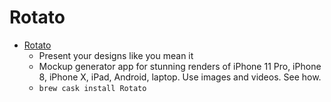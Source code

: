# Rotato
- [Rotato](https://rotato.xyz/)
  -  Present your designs like you mean it
  - Mockup generator app for stunning renders of iPhone 11 Pro, iPhone 8, iPhone X, iPad, Android, laptop. Use images and videos. See how.
  - `brew cask install Rotato`
